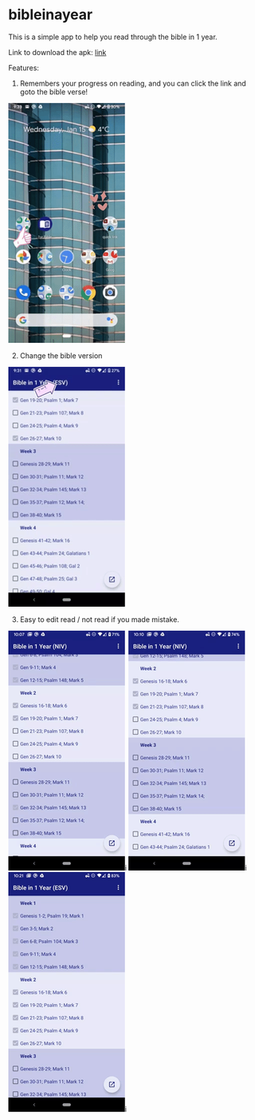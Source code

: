 # bibleinayear

This is a simple app to help you read through the bible in 1 year.

Link to download the apk:
[link](https://github.com/aquagray/bibleinayear/blob/master/app-debug.apk)

Features:

1) Remembers your progress on reading, and you can click the link and goto the bible verse!

![Link](link_click.gif)

2) Change the bible version

![Version](change_version.gif)

3) Easy to edit read / not read if you made mistake.

![Edit](edit.gif)i
![Edit](until.gif)i
![Edit](clear.gif)i

